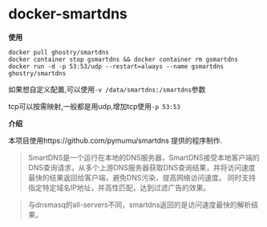 # docker-smartdns
**使用**
```
docker pull ghostry/smartdns
docker container stop gsmartdns && docker container rm gsmartdns
docker run -d -p 53:53/udp --restart=always --name gsmartdns ghostry/smartdns
```
如果想自定义配置,可以使用`-v /data/smartdns:/smartdns`参数

tcp可以按需映射,一般都是用udp,增加tcp使用`-p 53:53`

**介绍**

本项目使用https://github.com/pymumu/smartdns 提供的程序制作.
>SmartDNS是一个运行在本地的DNS服务器，SmartDNS接受本地客户端的DNS查询请求，从多个上游DNS服务器获取DNS查询结果，并将访问速度最快的结果返回给客户端，避免DNS污染，提高网络访问速度。 同时支持指定特定域名IP地址，并高性匹配，达到过滤广告的效果。

>与dnsmasq的all-servers不同，smartdns返回的是访问速度最快的解析结果。
